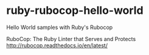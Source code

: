 # ruby-rubocop-hello-world
Hello World samples with Ruby's Rubocop

RuboCop: The Ruby Linter that Serves and Protects
http://rubocop.readthedocs.io/en/latest/

